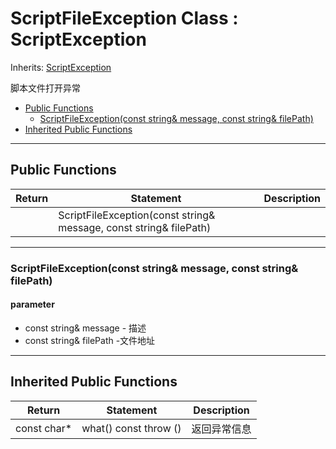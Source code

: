 # ScriptFileException Class : ScriptException

Inherits: [ScriptException](ScriptException.md)

脚本文件打开异常

- [Public Functions](#public-functions)
  - [ScriptFileException(const string\& message, const string\& filePath)](#scriptfileexceptionconst-string-message-const-string-filepath)
- [Inherited Public Functions](#inherited-public-functions)

---
## Public Functions

|Return|Statement|Description|
|---|---|---|
||ScriptFileException(const string& message, const string& filePath)||

---
### ScriptFileException(const string& message, const string& filePath)

#### parameter

* const string& message - 描述
* const string& filePath -文件地址

---
## Inherited Public Functions

|Return|Statement|Description|
|---|---|---|
|const char*|what() const throw ()|返回异常信息|